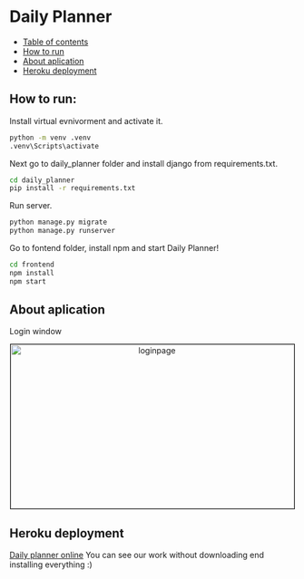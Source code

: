 # Daily Planner

<!--ts-->
   * [Table of contents](#table-of-contents)
   * [How to run](#how-to-run)
   * [About aplication](#about-aplication)
   * [Heroku deployment](#heroku-deployment)
<!--te-->

## How to run:
Install virtual evnivorment and activate it.
```bash
python -m venv .venv
.venv\Scripts\activate
```

Next go to daily_planner folder and install django from requirements.txt.
```bash
cd daily_planner
pip install -r requirements.txt
```

Run server.
```bash
python manage.py migrate
python manage.py runserver
```

Go to fontend folder, install npm and start Daily Planner!
```bash
cd frontend
npm install
npm start
```

## About aplication

Login window
<div style="text-align:center">
<img src="images/loginpage.jpg" alt="loginpage" width="500" height="290" style="border: 1px solid black">
</div>

## Heroku deployment
[Daily planner online](https://daily-planner-demo.herokuapp.com)
You can see our work without downloading end installing everything :)
